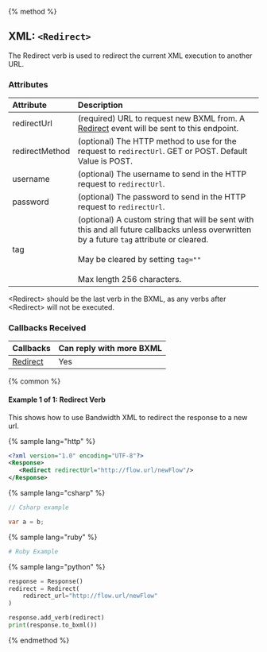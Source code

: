 {% method %}
## XML: `<Redirect>`
The Redirect verb is used to redirect the current XML execution to another URL.

### Attributes

| Attribute      | Description                                                                                                                                                                                                            |
|:---------------|:-----------------------------------------------------------------------------------------------------------------------------------------------------------------------------------------------------------------------|
| redirectUrl    | (required) URL to request new BXML from. A [Redirect](../callbacks/redirect.md) event will be sent to this endpoint.                                                                                                   |
| redirectMethod | (optional) The HTTP method to use for the request to `redirectUrl`. GET or POST. Default Value is POST.                                                                                                                |
| username       | (optional) The username to send in the HTTP request to `redirectUrl`.                                                                                                                                                  |
| password       | (optional) The password to send in the HTTP request to `redirectUrl`.                                                                                                                                                  |
| tag            | (optional) A custom string that will be sent with this and all future callbacks unless overwritten by a future `tag` attribute or cleared.<br><br>May be cleared by setting `tag=""`<br><br>Max length 256 characters. |

<aside class="alert general small">
<p>
&lt;Redirect&gt should be the last verb in the BXML, as any verbs after &lt;Redirect&gt; will not be executed.
<p>
</aside>

### Callbacks Received

| Callbacks                            | Can reply with more BXML |
|:-------------------------------------|:-------------------------|
| [Redirect](../callbacks/redirect.md) | Yes                      |


{% common %}
#### Example 1 of 1: Redirect Verb
This shows how to use Bandwidth XML to redirect the response to a new url.

{% sample lang="http" %}


```XML
<?xml version="1.0" encoding="UTF-8"?>
<Response>
   <Redirect redirectUrl="http://flow.url/newFlow"/>
</Response>
```

{% sample lang="csharp" %}

```csharp
// Csharp example

var a = b;

```


{% sample lang="ruby" %}

```ruby
# Ruby Example
```

{% sample lang="python" %}

```python
response = Response()
redirect = Redirect(
    redirect_url="http://flow.url/newFlow"
)

response.add_verb(redirect)
print(response.to_bxml())
```

{% endmethod %}
